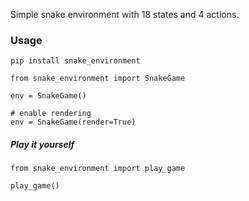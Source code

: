 Simple snake environment with 18 states and 4 
actions.

<h3>
    Usage
</h3>

```commandline
pip install snake_environment
```

```commandline
from snake_environment import SnakeGame

env = SnakeGame()

# enable rendering
env = SnakeGame(render=True)
```

<h5>
Play it yourself
</h5>

```commandline
from snake_environment import play_game

play_game()
```